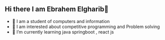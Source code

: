 ## Hi there I am Ebrahem Elgharib👋


- 🔭 I am a student of computers and information
- 🔨 I am interested about competitive programming and Problem solving 
- 🌱 I’m currently learning java springboot , react js 



